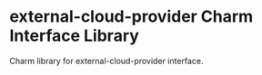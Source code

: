 # external-cloud-provider Charm Interface Library

Charm library for external-cloud-provider interface.
